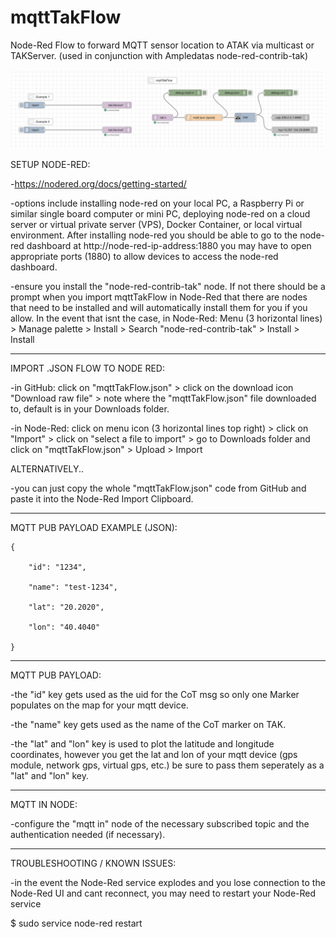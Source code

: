 # mqttTakFlow
Node-Red Flow to forward MQTT sensor location to ATAK via multicast or TAKServer. (used in conjunction with Ampledatas node-red-contrib-tak)

![flow](/mqttTakFlow.png?raw=true "Node Red Flow")

SETUP NODE-RED:

-https://nodered.org/docs/getting-started/

-options include installing node-red on your local PC, a Raspberry Pi or similar single board computer or mini PC, deploying node-red on a cloud server or virtual private server (VPS), Docker Container, or local virtual environment. After installing node-red you should be able to go to the node-red dashboard at http://node-red-ip-address:1880 you may have to open appropriate ports (1880) to allow devices to access the node-red dashboard.

-ensure you install the "node-red-contrib-tak" node. If not there should be a prompt when you import mqttTakFlow in Node-Red that there are nodes that need to be installed and will automatically install them for you if you allow. In the event that isnt the case, in Node-Red: Menu (3 horizontal lines) > Manage palette > Install > Search "node-red-contrib-tak" > Install > Install

----------------------------------------------

IMPORT .JSON FLOW TO NODE RED:

-in GitHub: click on "mqttTakFlow.json" > click on the download icon "Download raw file" > note where the "mqttTakFlow.json" file downloaded to, default is in your Downloads folder.

-in Node-Red: click on menu icon (3 horizontal lines top right) > click on "Import" > click on "select a file to import" > go to Downloads folder and click on "mqttTakFlow.json" > Upload > Import

ALTERNATIVELY..

-you can just copy the whole "mqttTakFlow.json" code from GitHub and paste it into the Node-Red Import Clipboard.

-----------------------------------------------

MQTT PUB PAYLOAD EXAMPLE (JSON):

    {

        "id": "1234",
    
        "name": "test-1234",
    
        "lat": "20.2020",
    
        "lon": "40.4040"
    
    }

-------------------------------------------

MQTT PUB PAYLOAD:

-the "id" key gets used as the uid for the CoT msg so only one Marker populates on the map for your mqtt device.

-the "name" key gets used as the name of the CoT marker on TAK.

-the "lat" and "lon" key is used to plot the latitude and longitude coordinates, however you get the lat and lon of your mqtt device (gps module, network gps, virtual gps, etc.) be sure to pass them seperately as a "lat" and "lon" key.

--------------------------------------------

MQTT IN NODE:

-configure the "mqtt in" node of the necessary subscribed topic and the authentication needed (if necessary).

-------------------------------------------------

TROUBLESHOOTING / KNOWN ISSUES:

-in the event the Node-Red service explodes and you lose connection to the Node-Red UI and cant reconnect, you may need to restart your Node-Red service

$ sudo service node-red restart
